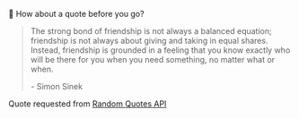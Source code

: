 📣 How about a quote before you go?

> The strong bond of friendship is not always a balanced equation; friendship is not always about giving and taking in equal shares. Instead, friendship is grounded in a feeling that you know exactly who will be there for you when you need something, no matter what or when.
>
> <p>- Simon Sinek</p>

Quote requested from [Random Quotes API](https://github.com/lukePeavey/quotable)
